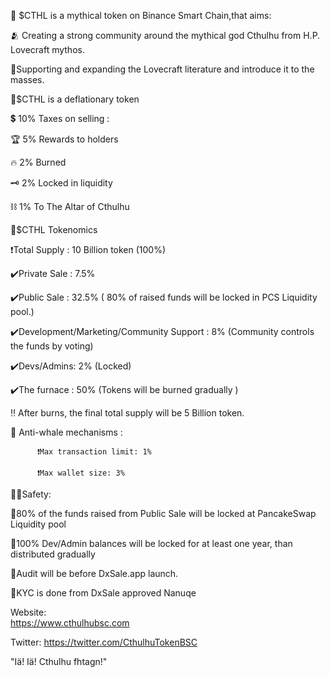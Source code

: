 📌 $CTHL is a  mythical token on Binance Smart Chain,that aims:

🫂 Creating a strong community around the mythical god Cthulhu from H.P. Lovecraft mythos.

🦾Supporting and expanding the Lovecraft literature and introduce it to the masses.


📌$CTHL is a deflationary token

   💲 10% Taxes on selling :
   
   🏆  5% Rewards to holders
   
   🔥  2% Burned
   
   🗝  2% Locked in liquidity
   
   ⛓ 1% To The Altar of Cthulhu
   
   

📌$CTHL Tokenomics

❗️Total Supply : 10 Billion token (100%)

  ✔️Private Sale :  7.5%
  
  ✔️Public Sale : 32.5% ( 80% of raised funds will be locked in PCS Liquidity pool.)
  
  ✔️Development/Marketing/Community Support : 8% (Community controls the funds by voting)
  
  ✔️Devs/Admins: 2% (Locked)
  
  ✔️The furnace : 50% (Tokens will be burned gradually )
  
 ‼️ After burns, the final total supply will be 5 Billion token.
 
  🐳 Anti-whale mechanisms : 
  
          ❗️Max transaction limit: 1%
          
          ❗️Max wallet size: 3%
          
          

👮‍♀️Safety:

🔹80% of the funds raised from Public Sale will be locked at PancakeSwap Liquidity pool

🔹100% Dev/Admin balances will be locked for at least one year, than distributed  gradually

🔸Audit will be before DxSale.app launch.

🔸KYC is done from DxSale approved Nanuqe



Website:  
https://www.cthulhubsc.com


Twitter:
https://twitter.com/CthulhuTokenBSC


"Iä! Iä! Cthulhu fhtagn!"
